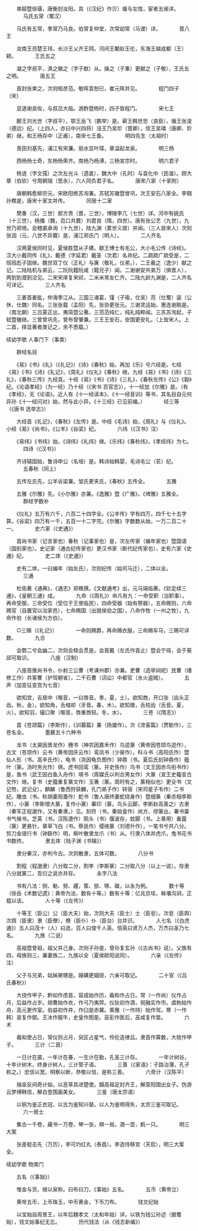 <!-- { "loadSidebar": true } -->
　　单超暨徐璜，唐衡封汝阳。具（《汉纪》作贝）瑗与左悺，宦者五侯详。
　
　　马氏五常（蜀汉）

　　马氏有五常，季常乃马良。伯常复仲堂，次常幼常（马谡）详。
　
　　晋八王

　　汝南王亮楚王玮，长沙王乂齐王冏。河间王颙赵王伦，东海王越成都（王）颖。
　
　　王氏五之

　　凝之字叔平，涣之徽之（字子猷）从。操之（子重）更献之（子敬），王氏五之明。
　
　　唐五王

　　首封张柬之，次则桓彦范。敬晖袁恕已，崔元晖并见。
　
　　程门四子（宋）

　　显道谢良佐，与叔吕大临。游酢暨杨时，四子皆程门。
　
　　宋七王

　　鄜王刘光世（字叔平），鄂王岳飞（鹏举）是。蕲王韩世忠（良臣），循王张浚（德远）纪。（上四人，亦曰中兴四将）涪王乃吴玠（晋卿），信王吴璘（唐卿、玠弟）继。和王杨存中（正甫），南宋七王备。
　
　　明四先生（太祖时）

　　青田刘基先，浦江有宋濂。丽水显叶琛，章溢起龙泉。
　
　　明三杨

　　西杨杨士奇，东杨杨荣齐。南杨乃杨溥，三杨宣宗时。
　
　　明六君子

　　杨涟（字文孺）之次左光斗（遗直），魏大中（孔时）与袁化中（民谐）。顾大章（伯钦）兮周朝瑞（思永），六人同负君子名。
　
　　唐宋八家（十家附）

　　唐朝韩愈柳宗元，宋欧阳修苏洵兼。苏轼苏辙暨曾巩，次王安石八家全。李翱孙樵是，唐宋十家文并传。
　
　　同居十二家

　　樊重（汉，三世）郎方贵（晋，三世），博陵李几（七世）详。河中有姚氏（十三世），杨播（魏，百口共爨）刘君良（隋，四世）。唐有张公艺（九世），九世乃郑倚。会稽裘承询（十九世），陆九渊（累世义居）并闻。（三人皆宋人）次则张润（元，八世不异爨）是，浦江郑氏门（明人）。
　
　　二人齐名

　　汉两夏侯同时见，夏侯胜暨从子建。献王博士有毛公，大小毛公传《诗经》。汉大小戴同传《礼》，戴德（字延君）戴圣（次君）名并纪。二疏疏广疏受是，二班班彪子固继。魏世双丁仪（正礼）与廙（敬礼，仪弟。），二王羲之（逸少）献之记。二陆陆机与弟云，二阮阮籍阮咸（籍兄子）闻。二谢谢安共弟万（俱晋人），两到到溉到洽见。二宋宋庠复宋祁，二米米芾友仁齐。二陆九龄九渊是，二人齐名可详记。
　
　　三人齐名

　　三姜首姜肱，仲海季江从。三国三诸葛，瑾（子瑜，仕吴）亮（仕蜀）诞（公休，仕魏）同名。三张张载（孟阳）先，张协更张元。三谢灵运始，惠连谢眺是。（南北朝）三吕蒙正出，夷简暨公著。三范范纯仁，纯礼纯粹闻。三苏苏洵起，子轼暨辙继。三曾曾巩先，曾布曾肇兼。三王王安石，安国更安礼。（上皆宋人。上二首，择显著者类记之，余不悉载。）

续幼学歌 人事门下（事类）

　　群经名目

　　《易》《书》《礼》（《礼记》）《诗》《春秋》始，再加《乐》兮六经是。七经《易》《书》《诗》《礼记》，《周礼》《仪礼》《春秋》继。九经《易》《书》《诗》《三礼》，《春秋三传》九经具。十经《易》《书》《诗》《三礼》，《春秋左传》《公》《穀》纪。《论语孝经》（为一经）乃十经（《宋书 百官志》），十一经加《尔雅》是。（有《孝经》，无《论语》。近人有《十一经读本》、《十一经音训》等书，其名目自元何异孙《十一经问对》始，然与此小异。《十三经》已见前编。）
　
　　经三等（《唐书 选举志》）

　　大经首《礼记》，《春秋》《左传》是。中经《毛诗》始，《周礼》与《仪礼》。小经《易》《尚书》，《公羊》《谷梁》纪。
　
　　六纬（《汉书》注）

　　《易纬》《书纬》始，《诗纬》《礼纬》继。《乐纬》《春秋纬》，《孝经纬》为七。
　
　　四诗（《汉书》）

　　齐诗辕固始，鲁诗申公（名培）是。韩诗始韩婴，毛诗毛公（苌）纪。
　
　　五春秋（同上）

　　五传左氏先，公羊谷梁兼。邹氏更夹氏，《春秋》五传全。
　
　　五雅

　　五雅《尔雅》先，《小尔雅》亦兼。《逸雅》暨《广雅》，《埤雅》五雅全。
　
　　群经字数补

　　《仪礼》五万有六千，六百二十四字全。《公羊传》字有四万，四千七十五字算。《谷梁》四万有一千，五百一十二字完。《尔雅》字数数从始，一万二百二十一。
　
　　史六家（《史通》）

　　首尚书家（记言家也）春秋（记事家也）是，次左传家（编年家也）暨国语（国别家也）。史记家（通古纪传家也）更汉书家（断代纪传家也），史有六家《史通》纪。
　
　　史二体（《史通》）

　　史有二体，一曰编年（始左氏），次则纪传（始司马迁），二体以全。
　
　　三通

　　杜佑著《通典》，《通志》郑樵撰。《文献通考》出，元马端临著。《钦定续三通》，《皇朝三通》成。
　
　　九命（《周礼》）命凡有九：一命受职（治职事），再命受服，三命受位（受位于王使临民），四命受器（始有祭器），五命赐则，六命赐官（自置官以治家邑），七命赐国（出就侯伯之国），八命作牧（一州之牧），九命作伯（长诸侯为方伯）。

　　○三赐（《礼记》）
　
　　一命则赐爵，再命赐衣服，三命赐车马，三赐可详数。
　
　　九合

　　会鄄二兮会幽二，次则会柽会贯是。会首戴（左氏作首止）暨会宁母，会于葵邱可取识。
　
　　八座（汉制）

　　八座首推尚书令，仆射三公曹（考课州郡）亦兼。吏曹（选举祠祀）民曹（缮修工作）共客曹（护驾朝省），二千石曹（词讼）中都官（水火盗贼）。
　
　　五声（加变征变宫为七音）

　　欲知宫，舌居中（喉音，一曰唇音。季，夏，土）。欲知商，开口张（齿头正齿。秋，金）。欲知角，舌缩却（牙音。春，木）。欲知徵，舌柱齿（舌音。夏，火）。欲知羽，撮口聚（喉音，唇重唇轻。冬，水）。
　
　　三苍（《隋志》）

　　首《苍颉篇》（李斯作），《训纂篇》兼（扬雄作）。次《滂喜篇》（贾鲂作），三苍名全。
　
　　墨薮五十六种书

　　龙书（太昊因景龙作）穗书（神农因嘉禾作）鸟迹篆（黄帝因苍颉鸟迹作），古文（苍颉作）云书（黄帝因庆云作）鸾凤书（少昊作）。科斗书（高阳氏作）暨仙人形（书。高辛氏作），龟书（尧因龟负图作）钟鼎（书。夏后氏刻钟鼎作）薤叶（篆。汤时务光作）俱。虎书回鸾（篆。并史佚作）鸟书（文王因赤鸟衔书作）是，鱼书（武王因白鱼入舟作）填书（周媒氏以判合男女作）大篆（宣王史籕变古文作）继。复书（史籀重复篆文作）玉箸（篆。周时有之，篆相似也）更殳书（文记笏，武记殳），麒麟（鲁西狩获麟，孔门弟子作）转宿（宋司星子韦作）二书纪。雕虫（书。秋胡妻观蚕作）蛇书（鲁人唐终妻蛇绕身作）暨细篆（秦丞相李斯作），小篆（李斯增大篆，复作小篆）摹印（篆。鸟头云脚，李斯赵高善之）古隶（秦军正程邈作，又有秦隶。）见。刻符（书。秦始皇作）尚方、缪篆出，署书稾书气候书。芝英（书。汉陈遵作）鹄头（书）偃波存，蚊脚（书。上章用）垂露（篆）更悬针。章草飞白（书。蔡邕作）缨络篆（刘德升作），一笔书兮共八分。剪刀金错行书（钟繇作）明，柳叶散隶龙爪（书）从。行隶八体并虎爪，鬼书花书书数终。
　
　　隶五体（陆子渊《书辑》）

　　隶分秦汉，亦判今古。次则散隶，五体可数。
　
　　八分书

　　割程（程邈隶）八分取二分，割李（李斯篆）二分取八分（以上一说）。存隶八分就篆二，吾衍之说亦并存。
　
　　永字八法

　　书有八法：侧、勒、努、趯，策、掠、啄、磔，以永为例。
　
　　数十等（徐岳《术数记遗》：黄帝为法，数有十等。）数有十等：亿兆京垓，秭壤沟涧，正载以该。
　
　　人十等（《左传》）

　　十等王（臣公）公（臣大夫）始，次则大夫（臣士）士（臣皂）。次皂（臣舆）次舆（臣隶）隶（臣僚），僚（臣仆）仆（臣台）台并识。
　
　　人七名（《白虎通》）五人曰茂十（人）曰选，百人曰俊千人英。倍英曰贤万人杰，万杰曰圣乃七名。
　
　　九族（二说）

　　高祖暨曾祖，祖父并己身。次则子孙是，曾孙复玄孙（《古尚书》说）。父族有四，母族则三，兼妻族二，九族以全（夏侯欧阳说同）。
　
　　六亲（《左传》注）

　　父子与兄弟，姑姊舅甥是。婚媾更姻娅，六亲可取记。
　
　　二十官（《吕氏春秋》）

　　大挠作甲子，黔如作虑首，容成始作历，羲和作占日。常（一作尚）仪作占月，后益作占岁。胡曹始作衣，作弓乃夷羿。仪狄初作酒，祝融实作市。虞姁始作舟，高元更作室。伯益初作井，作臼是赤冀。乘雅（一作持）始作驾，寒（一作韩）哀复作御。王冰作服牛，史皇作图是。巫彭作医后，巫咸复作筮。
　
　　六术

　　羲和使占日，常仪则占月，臾区占星气，伶伦造律吕。隶首作算数，大桡作甲子。
　
　　三计（二首）

　　一日计在晨，一年计在春，一生计在勤，孔圣三计存。
　
　　一年计树谷，十年计树木，终身计树人，三计管子语。
　
　　三善（《家语》：子路治蒲，孔子称之。）忠信以宽，明察以断，恭敬以信，是称三善。
　
　　六奇计（汉陈平）

　　捐金反间奇计始，以恶草具进楚使。蹑高祖足封齐王，解荥阳围出女子。伪游云梦缚韩信，解白登围画美女。
　
　　三鉴（唐太宗语）

　　以铜为鉴正衣冠，以古为鉴知兴替。以人为鉴明得失，太宗三鉴可取记。
　
　　六一居士

　　集古一千卷，藏书一万卷，琴一张，棋一局，酒一壶，鹤一只。
　
　　明三大案

　　张差梃击先（万历），李可灼红丸（泰昌）。李选侍移宫（天启），明三大案全。

续幼学歌 物类门

　　五名（《事始》）

　　惟金与货，继以泉称。曰布曰刀，《事始》五名。
　
　　五币（黄帝立）

　　黄帝五币，上币珠玉，中币黄金，下币刀布。
　
　　钱文纪始

　　以宝始自周景王，以年后魏孝文（太和年始）详。以铁为钱公孙述（据蜀始），钱文始事纪无忘。
　
　　历代钱法（从《钱志新编》）

